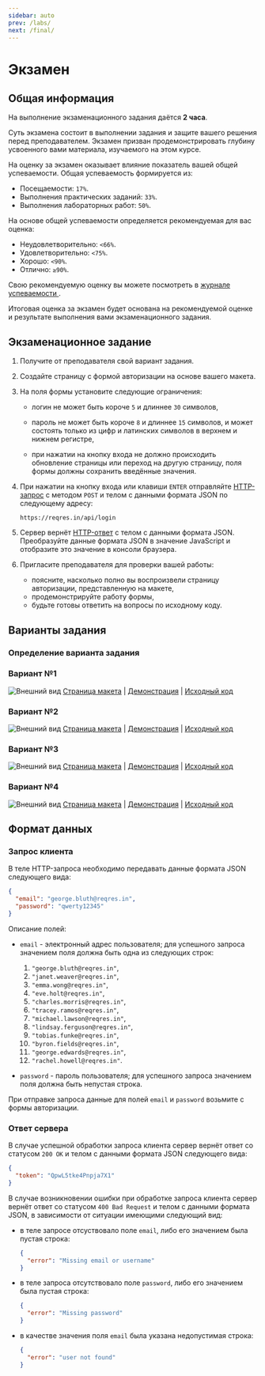 ```yaml
---
sidebar: auto
prev: /labs/
next: /final/
---
```


# Экзамен

## Общая информация

На выполнение экзаменационного задания даётся **2 часа**.

Суть экзамена состоит в выполнении задания и защите вашего решения перед 
преподавателем. Экзамен призван продемонстрировать глубину усвоенного вами 
материала, изучаемого на этом курсе.

На оценку за экзамен оказывает влияние показатель вашей общей успеваемости.
Общая успеваемость формируется из:

- Посещаемости: `17%`.
- Выполнения практических заданий: `33%`.
- Выполнения лабораторных работ: `50%`.

На основе общей успеваемости определяется рекомендуемая для вас оценка:

- Неудовлетворительно: `<66%`.
- Удовлетворительно: `<75%`.
- Хорошо: `<90%`.
- Отлично: `≥90%`.

Свою рекомендуемую оценку вы можете посмотреть в [журнале успеваемости
](https://docs.google.com/spreadsheets/d/11zr8hoBczJjDeymf9hln2TO-HC8GdzppIweR8Ws3XRw/edit?usp=sharing).

Итоговая оценка за экзамен будет основана на рекомендуемой оценке
и результате выполнения вами экзаменационного задания.

## Экзаменационное задание

1. Получите от преподавателя свой вариант задания.

2. Создайте страницу с формой авторизации на основе вашего макета.

3. На поля формы установите следующие ограничения:

    - логин не может быть короче `5` и длиннее `30` символов,
    
    - пароль не может быть короче `8` и длиннее `15` символов, и может состоять
    только из цифр и латинских символов в верхнем и нижнем регистре,
    
    - при нажатии на кнопку входа не должно происходить обновление страницы 
    или переход на другую страницу, поля формы должны сохранить введённые 
    значения.

4. При нажатии на кнопку входа или клавиши `ENTER` отправляйте
[HTTP-запрос](#запрос-кnиента) с методом `POST` и телом с данными формата JSON
по следующему адресу:

    ```
    https://reqres.in/api/login
    ```
    
5. Сервер вернёт [HTTP-ответ](#ответ-сервера) с телом с данными формата JSON. 
Преобразуйте данные формата JSON в значение JavaScript и отобразите это 
значение в консоли браузера.
    
6. Пригласите преподавателя для проверки вашей работы:

    - поясните, насколько полно вы воспроизвели страницу авторизации,
    представленную на макете,
    - продемонстрируйте работу формы,    
    - будьте готовы ответить на вопросы по исходному коду.

## Варианты задания

### Определение варианта задания

<exam-table/>

### Вариант №1

![Внешний вид](./assets/Login_Form_v1.jpg)
[Страница макета](https://colorlib.com/wp/template/login-form-v1) |
[Демонстрация](https://colorlib.com/etc/lf/Login_v1/index.html) |
[Исходный код](https://colorlib.com/download/224)

### Вариант №2

![Внешний вид](./assets/Login_Form_v15.jpg)
[Страница макета](https://colorlib.com/wp/template/login-form-v15) |
[Демонстрация](https://colorlib.com/etc/lf/Login_v15/index.html) |
[Исходный код](https://colorlib.com/download/272)

### Вариант №3

![Внешний вид](./assets/Login_Form_v17.jpg)
[Страница макета](https://colorlib.com/wp/template/login-form-v17) |
[Демонстрация](https://colorlib.com/etc/lf/Login_v17/index.html) |
[Исходный код](https://colorlib.com/download/276)

### Вариант №4

![Внешний вид](./assets/Login_Form_v18.jpg)
[Страница макета](https://colorlib.com/wp/template/login-form-v18) |
[Демонстрация](https://colorlib.com/etc/lf/Login_v18/index.html) |
[Исходный код](https://colorlib.com/download/278)

## Формат данных

### Запрос клиента

В теле HTTP-запроса необходимо передавать данные формата JSON следующего вида:

```json
{
  "email": "george.bluth@reqres.in",
  "password": "qwerty12345"
}
```

Описание полей:

- `email` - электронный адрес пользователя; для успешного запроса значением
поля должна быть одна из следующих строк:

  1. `"george.bluth@reqres.in"`,
  2. `"janet.weaver@reqres.in"`,
  3. `"emma.wong@reqres.in"`,
  4. `"eve.holt@reqres.in"`,
  5. `"charles.morris@reqres.in"`,
  6. `"tracey.ramos@reqres.in"`,
  7. `"michael.lawson@reqres.in"`,
  8. `"lindsay.ferguson@reqres.in"`,
  9. `"tobias.funke@reqres.in"`,
  10. `"byron.fields@reqres.in"`,
  11. `"george.edwards@reqres.in"`,
  12. `"rachel.howell@reqres.in"`.

- `password` - пароль пользователя; для успешного запроса значением поля
должна быть непустая строка.

При отправке запроса данные для полей `email` и `password` возьмите с формы
авторизации.

### Ответ сервера

В случае успешной обработки запроса клиента сервер вернёт ответ со статусом 
`200 OK` и телом с данными формата JSON следующего вида:

```json
{
  "token": "QpwL5tke4Pnpja7X1"
}
```

В случае возникновении ошибки при обработке запроса клиента сервер вернёт 
ответ со статусом `400 Bad Request` и телом с данными формата JSON,
в зависимости от ситуации имеющими следующий вид:

- в теле запросе отсуствовало поле `email`, либо его значением была
пустая строка:

  ```json
  {
    "error": "Missing email or username"
  }
  ```
  
- в теле запроса отсутствовало поле `password`, либо его значением была
пустая строка:

  ```json
  {
    "error": "Missing password"
  }
  ```
  
- в качестве значения поля `email` была указана недопустимая строка:

  ```json
  {
    "error": "user not found"
  }
  ```

<disqus-comments
  page-uuid="8a4d094b-b441-4ab2-b50f-46bd550e43b9"
  page-title="Экзамен"/>